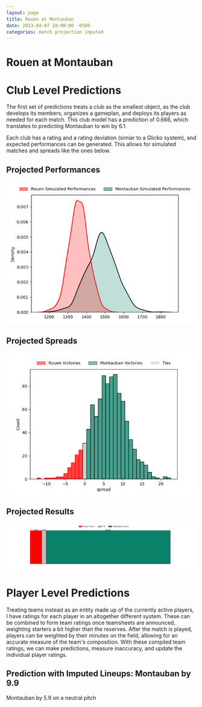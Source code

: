 ```yaml
---  
layout: page  
title: Rouen at Montauban  
date: 2023-04-07 18:00:00 -0500  
categories: match projection imputed  
---
```

# Rouen at Montauban

# Club Level Predictions


The first set of predictions treats a club as the smallest object, as the club develops its members, organizes a gameplan, and deploys its players as needed for each match. This club model has a prediction of 0.666, which translates to predicting Montauban to win by 6.1.

Each club has a rating and a rating deviation (simiar to a Glicko system), and expected performances can be generated. This allows for simulated matches and spreads like the ones below.
## Projected Performances


![Projected Performances](plots/performances_2023-04-07-Montauban-Rouen.png)
## Projected Spreads


![Projected Spreads](plots/spreads_2023-04-07-Montauban-Rouen.png)
## Projected Results


![Projected Results](plots/resultbar_2023-04-07-Montauban-Rouen.png)
# Player Level Predictions


Treating teams instead as an entity made up of the currently active players, I have ratings for each player in an altogether different system. These can be combined to form team ratings once teamsheets are announced, weighting starters a bit higher than the reserves. After the match is played, players can be weighted by their minutes on the field, allowing for an accurate measure of the team's composition. With these compiled team ratings, we can make predictions, measure inaccuracy, and update the individual player ratings.
## Prediction with Imputed Lineups: Montauban by 9.9


Montauban by 5.9 on a neutral pitch

